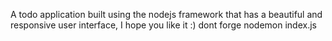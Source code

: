 A todo application built using the nodejs framework that has a beautiful and responsive user interface, I hope you like it :)
dont forge nodemon index.js
